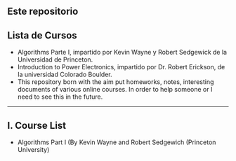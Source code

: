 Este repositorio 
---------------
Lista de Cursos
---------------
 - Algorithms Parte I, impartido por Kevin Wayne y Robert Sedgewick de la Universidad de Princeton.
 - Introduction to Power Electronics, impartido por Dr. Robert Erickson, de la universidad Colorado Boulder.
 - This repository born with the aim put homeworks, notes, interesting documents of various online courses. In order to help someone or I need to see this in the future.

--------------
I. Course List
--------------
 - Algorithms Part I (By Kevin Wayne and Robert Sedgewich (Princeton University)
 
